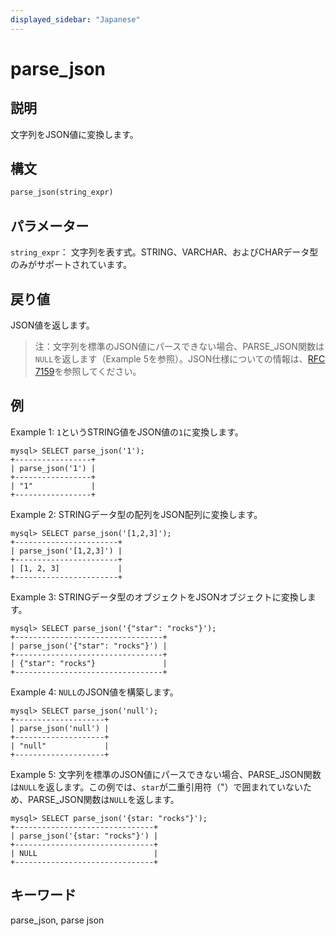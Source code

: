 ```yaml
---
displayed_sidebar: "Japanese"
---
```


# parse_json

## 説明

文字列をJSON値に変換します。

## 構文

```Haskell
parse_json(string_expr)
```

## パラメーター

`string_expr`： 文字列を表す式。STRING、VARCHAR、およびCHARデータ型のみがサポートされています。

## 戻り値

JSON値を返します。

> 注：文字列を標準のJSON値にパースできない場合、PARSE_JSON関数は`NULL`を返します（Example 5を参照）。JSON仕様についての情報は、[RFC 7159](https://tools.ietf.org/html/rfc7159?spm=a2c63.p38356.0.0.14d26b9fcp7fcf#page-4)を参照してください。

## 例

Example 1: `1`というSTRING値をJSON値の`1`に変換します。

```plaintext
mysql> SELECT parse_json('1');
+-----------------+
| parse_json('1') |
+-----------------+
| "1"             |
+-----------------+
```

Example 2: STRINGデータ型の配列をJSON配列に変換します。

```plaintext
mysql> SELECT parse_json('[1,2,3]');
+-----------------------+
| parse_json('[1,2,3]') |
+-----------------------+
| [1, 2, 3]             |
+-----------------------+ 
```

Example 3: STRINGデータ型のオブジェクトをJSONオブジェクトに変換します。

```plaintext
mysql> SELECT parse_json('{"star": "rocks"}');
+---------------------------------+
| parse_json('{"star": "rocks"}') |
+---------------------------------+
| {"star": "rocks"}               |
+---------------------------------+
```

Example 4: `NULL`のJSON値を構築します。

```plaintext
mysql> SELECT parse_json('null');
+--------------------+
| parse_json('null') |
+--------------------+
| "null"             |
+--------------------+
```

Example 5: 文字列を標準のJSON値にパースできない場合、PARSE_JSON関数は`NULL`を返します。この例では、`star`が二重引用符（"）で囲まれていないため、PARSE_JSON関数は`NULL`を返します。

```plaintext
mysql> SELECT parse_json('{star: "rocks"}');
+-------------------------------+
| parse_json('{star: "rocks"}') |
+-------------------------------+
| NULL                          |
+-------------------------------+
```

## キーワード

parse_json, parse json